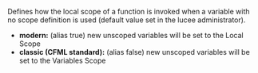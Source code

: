 Defines how the local scope of a function is invoked when a variable with no scope definition is used (default value set in the lucee administrator).

- **modern:** (alias true) new unscoped variables will be set to the Local Scope
- **classic (CFML standard):** (alias false) new unscoped variables will be set to the Variables Scope